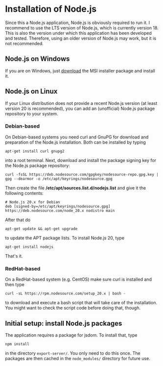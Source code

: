 # Installation of Node.js

Since this a Node.js application, Node.js is obviously required to run it.
I recommend to use the LTS version of Node.js, which is currently version 18.
This is also the version under which this application has been developed and
tested. Therefore, using an older version of Node.js may work, but it is not
recommended.

## Node.js on Windows

If you are on Windows, just [download](https://nodejs.org/en/download/) the MSI
installer package and install it.

## Node.js on Linux

If your Linux distribution does not provide a recent Node.js version (at least
version 20 is recommended), you can add an (unofficial) Node.js package
repository to your system.

### Debian-based

On Debian-based systems you need curl and GnuPG for download and preparation of
the Node.js installation. Both can be installed by typing

    apt-get install curl gnupg2

into a root terminal. Next, download and install the package signing key for the
Node.js package repository:

    curl -fsSL https://deb.nodesource.com/gpgkey/nodesource-repo.gpg.key | gpg --dearmor -o /etc/apt/keyrings/nodesource.gpg

Then create the file **/etc/apt/sources.list.d/nodejs.list** and give it the
following contents:

    # Node.js 20.x for Debian
    deb [signed-by=/etc/apt/keyrings/nodesource.gpg] https://deb.nodesource.com/node_20.x nodistro main

After that do

    apt-get update && apt-get upgrade

to update the APT package lists. To install Node.js 20, type

    apt-get install nodejs

That's it.

### RedHat-based

On a RedHat-based system (e.g. CentOS) make sure curl is installed and then type

    curl -sL https://rpm.nodesource.com/setup_20.x | bash -

to download and execute a bash script that will take care of the installation.
You might want to check the script code before doing that, though.

## Initial setup: install Node.js packages

The application requires a package for jsdom. To install that, type

    npm install

in the directory `export-server/`. You only need to do this once. The packages
are then cached in the `node_modules/` directory for future use.
